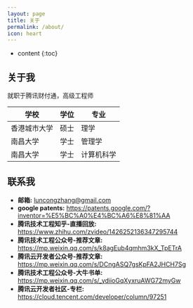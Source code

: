 ```yaml
---
layout: page
title: 关于
permalink: /about/
icon: heart
---
```


* content
{:toc}

## 关于我

就职于腾讯财付通，高级工程师

|  学校   | 学位  | 专业  |
|  ----  | ----  | ----   |
| 香港城市大学 | 硕士  | 理学  |
| 南昌大学  | 学士  | 管理学  |
| 南昌大学  | 学士  | 计算机科学  |

## 联系我

* **邮箱:** luncongzhang@gmail.com
* **google patents:** https://patents.google.com/?inventor=%E5%BC%A0%E4%BC%A6%E8%81%AA
* **腾讯技术工程知乎-直播回放​:** https://www.zhihu.com/zvideo/1426252136347295744
* **腾讯技术工程公众号-推荐文章​:** https://mp.weixin.qq.com/s/k8agEub4qmhm3kX_TpETrA
* **腾讯云开发者公众号-推荐文章:** https://mp.weixin.qq.com/s/DCngASQ7gsKpFA2JHCH7Sg
* **腾讯技术工程公众号-大牛书单​:** https://mp.weixin.qq.com/s/_ydiioGqXyxruAWG72myGw
* **腾讯云开发者社区-专栏​:** https://cloud.tencent.com/developer/column/97251
  

